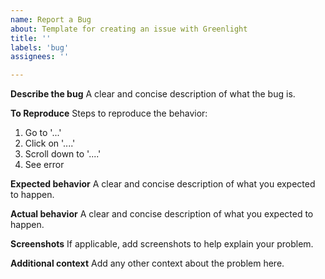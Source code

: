 ```yaml
---
name: Report a Bug
about: Template for creating an issue with Greenlight
title: ''
labels: 'bug'
assignees: ''

---
```


<!--PLEASE DO NOT FILE ISSUES FOR GENERAL SUPPORT QUESTIONS.
This issue tracker is only for Greenlight related issues.
Search for existing issues to avoid creating duplicates.-->

**Describe the bug**
A clear and concise description of what the bug is.

**To Reproduce**
Steps to reproduce the behavior:
1. Go to '...'
2. Click on '....'
3. Scroll down to '....'
4. See error

**Expected behavior**
A clear and concise description of what you expected to happen.

**Actual behavior**
A clear and concise description of what you expected to happen.

**Screenshots**
If applicable, add screenshots to help explain your problem.

**Additional context**
Add any other context about the problem here.
